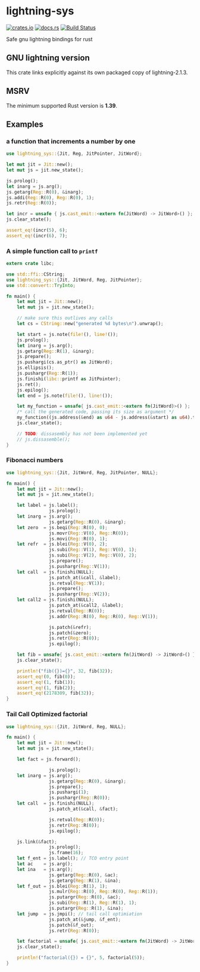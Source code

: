 # lightning-sys

[![crates.io](https://img.shields.io/crates/v/lightning-sys.svg)](https://crates.io/crates/lightning-sys)
[![docs.rs](https://docs.rs/lightning-sys/badge.svg)](https://docs.rs/lightning-sys/)
[![Build Status](https://travis-ci.com/Petelliott/lightning-sys.svg?branch=master)](https://travis-ci.com/Petelliott/lightning-sys)

Safe gnu lightning bindings for rust

## GNU lightning version

This crate links explicitly against its own packaged copy of lightning-2.1.3.

## MSRV

The minimum supported Rust version is **1.39**.

## Examples

### a function that increments a number by one
```rust
use lightning_sys::{Jit, Reg, JitPointer, JitWord};

let mut jit = Jit::new();
let mut js = jit.new_state();

js.prolog();
let inarg = js.arg();
js.getarg(Reg::R(0), &inarg);
js.addi(Reg::R(0), Reg::R(0), 1);
js.retr(Reg::R(0));

let incr = unsafe { js.cast_emit::<extern fn(JitWord) -> JitWord>() };
js.clear_state();

assert_eq!(incr(5), 6);
assert_eq!(incr(6), 7);

```

### A simple function call to `printf`
```rust
extern crate libc;

use std::ffi::CString;
use lightning_sys::{Jit, JitWord, Reg, JitPointer};
use std::convert::TryInto;

fn main() {
    let mut jit = Jit::new();
    let mut js = jit.new_state();

    // make sure this outlives any calls
    let cs = CString::new("generated %d bytes\n").unwrap();

    let start = js.note(file!(), line!());
    js.prolog();
    let inarg = js.arg();
    js.getarg(Reg::R(1), &inarg);
    js.prepare();
    js.pushargi(cs.as_ptr() as JitWord);
    js.ellipsis();
    js.pushargr(Reg::R(1));
    js.finishi(libc::printf as JitPointer);
    js.ret();
    js.epilog();
    let end = js.note(file!(), line!());

    let my_function = unsafe{ js.cast_emit::<extern fn(JitWord)>() };
    /* call the generated code, passing its size as argument */
    my_function((js.address(&end) as u64 - js.address(&start) as u64).try_into().unwrap());
    js.clear_state();

    // TODO: dissasembly has not been implemented yet
    // js.dissasemble();
}

```
### Fibonacci numbers
```rust
use lightning_sys::{Jit, JitWord, Reg, JitPointer, NULL};

fn main() {
    let mut jit = Jit::new();
    let mut js = jit.new_state();

    let label = js.label();
                js.prolog();
    let inarg = js.arg();
                js.getarg(Reg::R(0), &inarg);
    let zero  = js.beqi(Reg::R(0), 0);
                js.movr(Reg::V(0), Reg::R(0));
                js.movi(Reg::R(0), 1);
    let refr  = js.blei(Reg::V(0), 2);
                js.subi(Reg::V(1), Reg::V(0), 1);
                js.subi(Reg::V(2), Reg::V(0), 2);
                js.prepare();
                js.pushargr(Reg::V(1));
    let call  = js.finishi(NULL);
                js.patch_at(&call, &label);
                js.retval(Reg::V(1));
                js.prepare();
                js.pushargr(Reg::V(2));
    let call2 = js.finishi(NULL);
                js.patch_at(&call2, &label);
                js.retval(Reg::R(0));
                js.addr(Reg::R(0), Reg::R(0), Reg::V(1));

                js.patch(&refr);
                js.patch(&zero);
                js.retr(Reg::R(0));
                js.epilog();

    let fib = unsafe{ js.cast_emit::<extern fn(JitWord) -> JitWord>() };
    js.clear_state();

    println!("fib({})={}", 32, fib(32));
    assert_eq!(0, fib(0));
    assert_eq!(1, fib(1));
    assert_eq!(1, fib(2));
    assert_eq!(2178309, fib(32));
}
```

### Tail Call Optimized factorial
```rust
use lightning_sys::{Jit, JitWord, Reg, NULL};

fn main() {
    let mut jit = Jit::new();
    let mut js = jit.new_state();

    let fact = js.forward();

                js.prolog();
    let inarg = js.arg();
                js.getarg(Reg::R(0), &inarg);
                js.prepare();
                js.pushargi(1);
                js.pushargr(Reg::R(0));
    let call  = js.finishi(NULL);
                js.patch_at(&call, &fact);

                js.retval(Reg::R(0));
                js.retr(Reg::R(0));
                js.epilog();

    js.link(&fact);
                js.prolog();
                js.frame(16);
    let f_ent = js.label(); // TCO entry point
    let ac    = js.arg();
    let ina   = js.arg();
                js.getarg(Reg::R(0), &ac);
                js.getarg(Reg::R(1), &ina);
    let f_out = js.blei(Reg::R(1), 1);
                js.mulr(Reg::R(0), Reg::R(0), Reg::R(1));
                js.putargr(Reg::R(0), &ac);
                js.subi(Reg::R(1), Reg::R(1), 1);
                js.putargr(Reg::R(1), &ina);
    let jump  = js.jmpi(); // tail call optimiation
                js.patch_at(&jump, &f_ent);
                js.patch(&f_out);
                js.retr(Reg::R(0));

    let factorial = unsafe{ js.cast_emit::<extern fn(JitWord) -> JitWord>() };
    js.clear_state();

    println!("factorial({}) = {}", 5, factorial(5));
}
```
